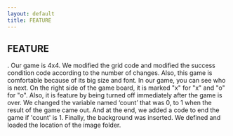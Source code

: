 ```yaml
---
layout: default
title: FEATURE
---
```

<div class = "episodes">

<h2> FEATURE </h2>.
Our game is 4x4. We modified the grid code and modified the success condition code according to the number of changes. Also, this game is comfortable because of its big size and font. In our game, you can see who is next. On the right side of the game board, it is marked "x" for "x" and "o" for "o". Also, it is feature by being turned off immediately after the game is over. We changed the variable named ‘count’ that was 0, to 1 when the result of the game came out. And at the end, we added a code to end the game if 'count' is 1. Finally, the background was inserted. We defined and loaded the location of the image folder.
</div> 
